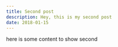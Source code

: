 ```yaml
---
title: Second post
description: Hey, this is my second post
date: 2018-01-15
---
```

here is some content to show second
